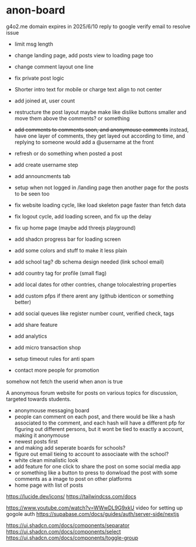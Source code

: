 # anon-board

g4o2.me domain expires in 2025/6/10
reply to google verify email to resolve issue

- limit msg length
- change landing page, add posts view to loading page too
- change comment layout one line
- fix private post logic
- Shorter intro text for mobile or charge text align to not center
- add joined at, user count

- restructure the post layout maybe make like dislike buttons smaller and move them above the comments? or something
- ~~add comments to comments soon, and anonymouse comments~~
  instead, have one layer of comments, they get layed out according to time, and replying to someone would add a @username at the front
- refresh or do something when posted a post
- add create username step

- add announcments tab
- setup when not logged in /landing page then another page for the posts to be seen too
- fix website loading cycle, like load skeleton page faster than fetch data
- fix logout cycle, add loading screen, and fix up the delay

- fix up home page (maybe add threejs playground)
- add shadcn progress bar for loading screen
- add some colors and stuff to make it less plain

- add school tag? db schema design needed (link school email)
- add country tag for profile (small flag)

- add local dates for other contries, change tolocalestring properties

- add custom pfps if there arent any (github identicon or something better)
- add social queues like register number count, verified check, tags
- add share feature
- add analytics
- add micro transaction shop
- setup timeout rules for anti spam
- contact more people for promotion

somehow not fetch the userid when anon is true

A anonymous forum website for posts on various topics for discussion, targeted towards students.

- anonymouse messaging board
- people can comment on each post, and there would be like a hash associated to the comment, and each hash will
  have a different pfp for figuring out different persons, but it wont be tied to exactly a account, making it anonymouse
- newest posts first
- and making add seperate boards for schools?
- figure out email tieing to account to associaate with the school?
- white clean minalistic look
- add feature for one click to share the post on some social media app
- or something like a button to press to donwload the post with some comments as a image to post on other platforms
- home page with list of posts

https://lucide.dev/icons/
https://tailwindcss.com/docs

https://www.youtube.com/watch?v=WWwDL9G9xkU
video for setting up gogole auth
https://supabase.com/docs/guides/auth/server-side/nextjs

https://ui.shadcn.com/docs/components/separator
https://ui.shadcn.com/docs/components/select
https://ui.shadcn.com/docs/components/toggle-group
